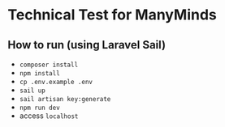 # Technical Test for ManyMinds

## How to run (using Laravel Sail)

- `composer install`
- `npm install`
- `cp .env.example .env`
- `sail up`
- `sail artisan key:generate`
- `npm run dev`
- access `localhost`